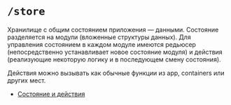# `/store`

Хранилище с общим состоянием приложения — данными. Состояние разделяется на модули (вложенные структуры данных). 
Для управления состоянием в каждом модуле имеются редьюсер (непосредственно устанавливает новое состояние модуля) 
и действия (реализующие некоторую логику и в последующем смену состояния). 

Действия можно вызывать как обычные функции из app, containers или других мест.

- [Состояние и действия](/docs/check/state.md)